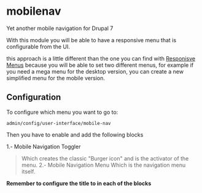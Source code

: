 # mobilenav
Yet another mobile navigation for Drupal 7

With this module you will be able to have a responsive menu that is configurable from the UI. 


this approach is a little different than the one you can find with [Responisve Menus](https://www.drupal.org/project/responsive_menus) because you will be able to set two different menus, for example if you need a mega menu for the desktop version, you can create a new simplified menu for the mobile version.

## Configuration

To configure which menu you want to go to:
```
admin/config/user-interface/mobile-nav
```
Then you have to enable and add the following blocks

1.- Mobile Navigation Toggler
> Which creates the classic "Burger icon" and is the activator of the menu.
2.- Mobile Navigation Menu
> Which is the navigation menu itself.

**Remember to configure the title to <none> in each of the blocks**
